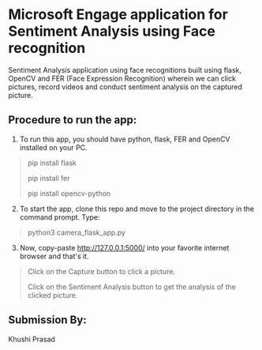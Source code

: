 # Microsoft Engage application for Sentiment Analysis using Face recognition
Sentiment Analysis application using face recognitions built using flask, OpenCV and FER (Face Expression Recognition) wherein we can click pictures, record videos and conduct sentiment analysis on the captured picture.

## Procedure to run the app:

1. To run this app, you should have python, flask, FER and OpenCV installed on your PC.
> pip install flask
> 
> pip install fer
> 
> pip install opencv-python

2. To start the app, clone this repo and move to the project directory in the command prompt. 
Type: 
> python3 camera_flask_app.py

3. Now, copy-paste http://127.0.0.1:5000/ into your favorite internet browser and that's it.

> Click on the Capture button to click a picture.
>
> Click on the Sentiment Analysis button to get the analysis of the clicked picture.

## Submission By:
Khushi Prasad
